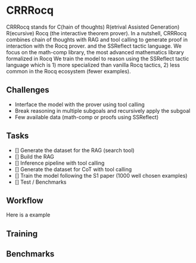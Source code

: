 # CRRRocq

CRRRocq stands for C(hain of thoughts) R(etrival Assisted Generation) R(ecursive) Rocq (the interactive theorem prover).
In a nutshell, CRRRocq combines chain of thoughts with RAG and tool calling to generate proof in interaction with the Rocq prover.
 and the SSReflect tactic language.
We focus on the math-comp library, the most advanced mathematics library formalized in Rocq
We train the model to reason using the SSReflect tactic language which is 1) more specialized than vanilla Rocq tactics, 2) less common in the Rocq ecosystem (fewer examples).

## Challenges

- Interface the model with the prover using tool calling
- Break reasoning in multiple subgoals and recursively apply the subgoal
- Few available data (math-comp or proofs using SSReflect)

## Tasks
- [] Generate the dataset for the RAG (search tool)
- [] Build the RAG
- [] Inference pipeline with tool calling
- [] Generate the dataset for CoT with tool calling
- [] Train the model following the S1 paper (1000 well chosen examples)
- [] Test / Benchmarks

## Workflow

Here is a example 


## Training

## Benchmarks


